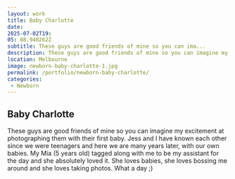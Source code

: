 ```yaml
---
layout: work
title: Baby Charlotte
date: 
2025-07-02T19: 
05: 08.940262Z
subtitle: These guys are good friends of mine so you can ima...
description: These guys are good friends of mine so you can imagine my excitement at photographing them with their first baby. Jess and I have known each other since we were teenagers and here we are many years later, with our own babies. My Mia (5 years old) tagged along with me to be my assistant for the ...
location: Melbourne
image: newborn-baby-charlotte-1.jpg
permalink: /portfolio/newborn-baby-charlotte/
categories:
 - Newborn
---
```


## Baby Charlotte

These guys are good friends of mine so you can imagine my excitement at photographing them with their first baby. Jess and I have known each other since we were teenagers and here we are many years later, with our own babies. My Mia (5 years old) tagged along with me to be my assistant for the day and she absolutely loved it. She loves babies, she loves bossing me around and she loves taking photos. What a day ;)
